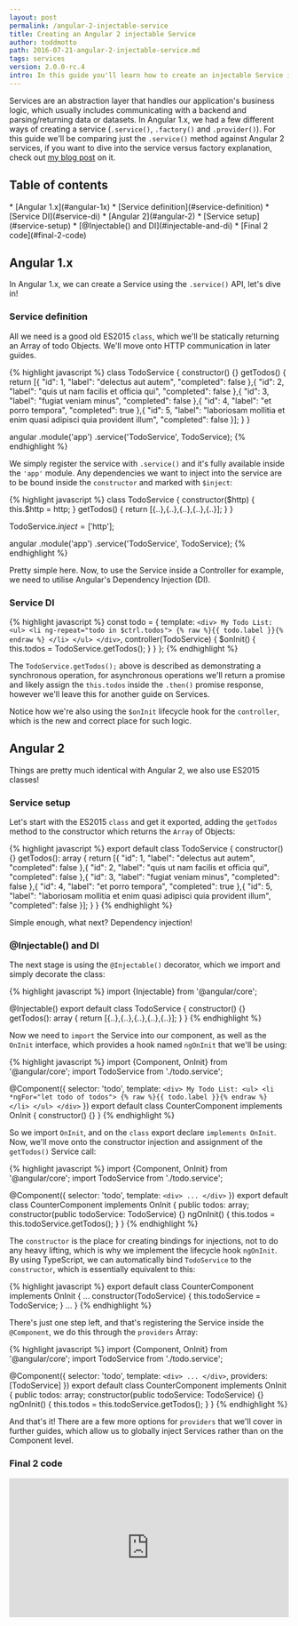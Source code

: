 ```yaml
---
layout: post
permalink: /angular-2-injectable-service
title: Creating an Angular 2 injectable Service
author: toddmotto
path: 2016-07-21-angular-2-injectable-service.md
tags: services
version: 2.0.0-rc.4
intro: In this guide you'll learn how to create an injectable Service in Angular 2.
---
```


Services are an abstraction layer that handles our application's business logic, which usually includes communicating with a backend and parsing/returning data or datasets. In Angular 1.x, we had a few different ways of creating a service (`.service()`, `.factory()` and `.provider()`). For this guide we'll be comparing just the `.service()` method against Angular 2 services, if you want to dive into the service versus factory explanation, check out [my blog post](https://toddmotto.com/factory-versus-service) on it.

## Table of contents

<div class="contents" markdown="1">
* [Angular 1.x](#angular-1x)
  * [Service definition](#service-definition)
  * [Service DI](#service-di)
* [Angular 2](#angular-2)
  * [Service setup](#service-setup)
  * [@Injectable() and DI](#injectable-and-di)
  * [Final 2 code](#final-2-code)
</div>

## Angular 1.x

In Angular 1.x, we can create a Service using the `.service()` API, let's dive in!

### Service definition

All we need is a good old ES2015 `class`, which we'll be statically returning an Array of todo Objects. We'll move onto HTTP communication in later guides.

{% highlight javascript %}
class TodoService {
  constructor() {}
  getTodos() {
    return [{
      "id": 1,
      "label": "delectus aut autem",
      "completed": false
    },{
      "id": 2,
      "label": "quis ut nam facilis et officia qui",
      "completed": false
    },{
      "id": 3,
      "label": "fugiat veniam minus",
      "completed": false
    },{
      "id": 4,
      "label": "et porro tempora",
      "completed": true
    },{
      "id": 5,
      "label": "laboriosam mollitia et enim quasi adipisci quia provident illum",
      "completed": false
    }];
  }
}

angular
  .module('app')
  .service('TodoService', TodoService);
{% endhighlight %}

We simply register the service with `.service()` and it's fully available inside the `'app'` module. Any dependencies we want to inject into the service are to be bound inside the `constructor` and marked with `$inject`:

{% highlight javascript %}
class TodoService {
  constructor($http) {
    this.$http = http;
  }
  getTodos() {
    return [{..},{..},{..},{..},{..}];
  }
}

TodoService.$inject = ['$http'];

angular
  .module('app')
  .service('TodoService', TodoService);
{% endhighlight %}

Pretty simple here. Now, to use the Service inside a Controller for example, we need to utilise Angular's Dependency Injection (DI).

### Service DI

{% highlight javascript %}
const todo = {
  template: `
    <div>
      My Todo List:
      <ul>
        <li ng-repeat="todo in $ctrl.todos">
          {% raw %}{{ todo.label }}{% endraw %}
        </li>
      </ul>
    </div>
  `,
  controller(TodoService) {
    $onInit() {
      this.todos = TodoService.getTodos();
    }
  }
};
{% endhighlight %}

The `TodoService.getTodos();` above is described as demonstrating a synchronous operation, for asynchronous operations we'll return a promise and likely assign the `this.todos` inside the `.then()` promise response, however we'll leave this for another guide on Services.

Notice how we're also using the `$onInit` lifecycle hook for the `controller`, which is the new and correct place for such logic.

## Angular 2

Things are pretty much identical with Angular 2, we also use ES2015 classes!

### Service setup

Let's start with the ES2015 `class` and get it exported, adding the `getTodos` method to the constructor which returns the `Array` of Objects:

{% highlight javascript %}
export default class TodoService {
  constructor() {}
  getTodos(): array {
    return [{
      "id": 1,
      "label": "delectus aut autem",
      "completed": false
    },{
      "id": 2,
      "label": "quis ut nam facilis et officia qui",
      "completed": false
    },{
      "id": 3,
      "label": "fugiat veniam minus",
      "completed": false
    },{
      "id": 4,
      "label": "et porro tempora",
      "completed": true
    },{
      "id": 5,
      "label": "laboriosam mollitia et enim quasi adipisci quia provident illum",
      "completed": false
    }];
  }
}
{% endhighlight %}

Simple enough, what next? Dependency injection!

### @Injectable() and DI

The next stage is using the `@Injectable()` decorator, which we import and simply decorate the class:

{% highlight javascript %}
import {Injectable} from '@angular/core';

@Injectable()
export default class TodoService {
  constructor() {}
  getTodos(): array {
    return [{..},{..},{..},{..},{..}];
  }
}
{% endhighlight %}

Now we need to `import` the Service into our component, as well as the `OnInit` interface, which provides a hook named `ngOnInit` that we'll be using:

{% highlight javascript %}
import {Component, OnInit} from '@angular/core';
import TodoService from './todo.service';

@Component({
  selector: 'todo',
  template: `
    <div>
      My Todo List:
      <ul>
        <li *ngFor="let todo of todos">
          {% raw %}{{ todo.label }}{% endraw %}
        </li>
      </ul>
    </div>
  `
})
export default class CounterComponent implements OnInit {
  constructor() {}
}
{% endhighlight %}

So we import `OnInit`, and on the `class` export declare `implements OnInit`. Now, we'll move onto the constructor injection and assignment of the `getTodos()` Service call:

{% highlight javascript %}
import {Component, OnInit} from '@angular/core';
import TodoService from './todo.service';

@Component({
  selector: 'todo',
  template: `
    <div>
      ...
    </div>
  `
})
export default class CounterComponent implements OnInit {
  public todos: array;
  constructor(public todoService: TodoService) {}
  ngOnInit() {
    this.todos = this.todoService.getTodos();
  }
}
{% endhighlight %}

The `constructor` is the place for creating bindings for injections, not to do any heavy lifting, which is why we implement the lifecycle hook `ngOnInit`. By using TypeScript, we can automatically bind `TodoService` to the `constructor`, which is essentially equivalent to this:

{% highlight javascript %}
export default class CounterComponent implements OnInit {
  ...
  constructor(TodoService) {
    this.todoService = TodoService;
  }
  ...
}
{% endhighlight %}

There's just one step left, and that's registering the Service inside the `@Component`, we do this through the `providers` Array:

{% highlight javascript %}
import {Component, OnInit} from '@angular/core';
import TodoService from './todo.service';

@Component({
  selector: 'todo',
  template: `
    <div>
      ...
    </div>
  `,
  providers: [TodoService]
})
export default class CounterComponent implements OnInit {
  public todos: array;
  constructor(public todoService: TodoService) {}
  ngOnInit() {
    this.todos = this.todoService.getTodos();
  }
}
{% endhighlight %}

And that's it! There are a few more options for `providers` that we'll cover in further guides, which allow us to globally inject Services rather than on the Component level.

### Final 2 code

<iframe src="https://embed.plnkr.co/SiDwEytZPZqFPyonGHp1/" frameborder="0" border="0" cellspacing="0" cellpadding="0" width="100%" height="250"></iframe>
